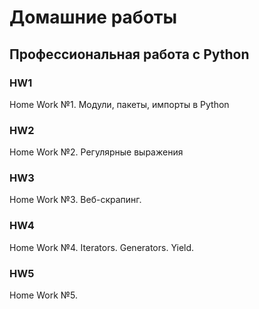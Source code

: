 # Домашние работы

## Профессиональная работа с Python

### HW1
Home Work №1. Модули, пакеты, импорты в Python

### HW2
Home Work №2. Регулярные выражения

### HW3
Home Work №3. Веб-скрапинг.

### HW4
Home Work №4. Iterators. Generators. Yield.

### HW5
Home Work №5. 
